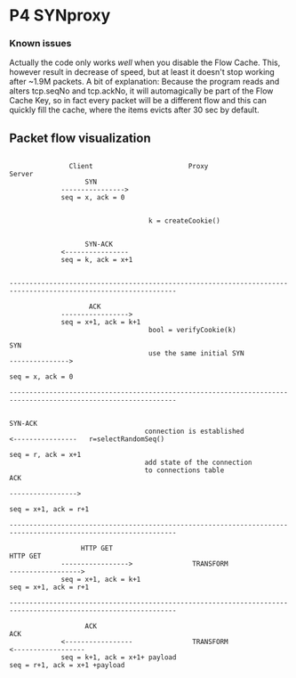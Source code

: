 # P4 SYNproxy

### Known issues

Actually the code only works *well* when you disable the Flow Cache. This, however result in decrease of speed, but at least it doesn't stop working after ~1.9M packets. A bit of explanation: Because the program reads and alters tcp.seqNo and tcp.ackNo, it will automagically be part of the Flow Cache Key, so in fact every packet will be a different flow and this can quickly fill the cache, where the items evicts after 30 sec by default.

## Packet flow visualization

```

               Client                        Proxy                                  Server
                   SYN
             ---------------->
             seq = x, ack = 0


                                   k = createCookie()


                   SYN-ACK
             <----------------
             seq = k, ack = x+1


----------------------------------------------------------------------------------------------------------------

                    ACK
             ----------------->
             seq = x+1, ack = k+1
                                   bool = verifyCookie(k)
                                                                              SYN
                                   use the same initial SYN                --------------->
                                                                           seq = x, ack = 0

----------------------------------------------------------------------------------------------------------------

                                                                              SYN-ACK
                                  connection is established                <----------------   r=selectRandomSeq()
                                                                           seq = r, ack = x+1
                                  add state of the connection
                                  to connections table                            ACK
                                                                           ----------------->
                                                                           seq = x+1, ack = r+1

----------------------------------------------------------------------------------------------------------------

                  HTTP GET                                                      HTTP GET
             ----------------->               TRANSFORM                    ------------------>
             seq = x+1, ack = k+1                                          seq = x+1, ack = r+1

----------------------------------------------------------------------------------------------------------------

                   ACK                                                            ACK
             <-----------------               TRANSFORM                    <------------------
             seq = k+1, ack = x+1+ payload                                 seq = r+1, ack = x+1 +payload

```
